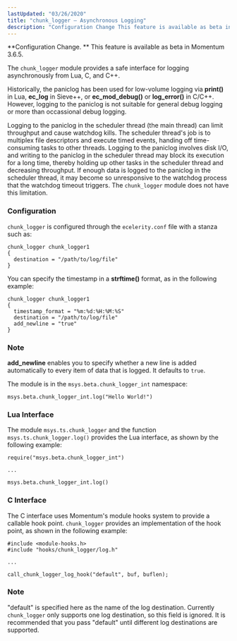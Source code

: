 ```yaml
---
lastUpdated: "03/26/2020"
title: "chunk_logger – Asynchronous Logging"
description: "Configuration Change This feature is available as beta in Momentum 3 6 5 The chunk logger module provides a safe interface for logging asynchronously from Lua C and C Historically the paniclog has been used for low volume logging via print in Lua ec log in Sieve or ec mod..."
---
```


<a name="idp18268112"></a> 

**Configuration Change. ** This feature is available as beta in Momentum 3.6.5.

The `chunk_logger` module provides a safe interface for logging asynchronously from Lua, C, and C++.

Historically, the paniclog has been used for low-volume logging via **print()** in Lua, **ec_log** in Sieve++, or **ec_mod_debug()** or **log_error()** in C/C++. However, logging to the paniclog is not suitable for general debug logging or more than occassional debug logging.

Logging to the paniclog in the scheduler thread (the main thread) can limit throughput and cause watchdog kills. The scheduler thread's job is to multiplex file descriptors and execute timed events, handing off time-consuming tasks to other threads. Logging to the paniclog involves disk I/O, and writing to the paniclog in the scheduler thread may block its execution for a long time, thereby holding up other tasks in the scheduler thread and decreasing throughput. If enough data is logged to the paniclog in the scheduler thread, it may become so unresponsive to the watchdog process that the watchdog timeout triggers. The `chunk_logger` module does not have this limitation.

### <a name="modules.chunk_logger.configuration"></a> Configuration

`chunk_logger` is configured through the `ecelerity.conf` file with a stanza such as:

<a name="example.chunk_logger"></a> 


```
chunk_logger chunk_logger1
{
  destination = "/path/to/log/file"
}
```

You can specify the timestamp in a **strftime()** format, as in the following example:

<a name="example.chunk_logger.timestamp"></a> 


```
chunk_logger chunk_logger1
{
  timestamp_format = "%m:%d:%H:%M:%S"
  destination = "/path/to/log/file"
  add_newline = "true"
}
```

### Note

**add_newline** enables you to specify whether a new line is added automatically to every item of data that is logged. It defaults to `true`.

The module is in the `msys.beta.chunk_logger_int` namespace:

`msys.beta.chunk_logger_int.log("Hello World!")`
### <a name="modules.chunk_logger.lua_interface"></a> Lua Interface

The module `msys.ts.chunk_logger` and the function `msys.ts.chunk_logger.log()` provides the Lua interface, as shown by the following example:

<a name="example.chunk_logger.lua_interface"></a> 


```
require("msys.beta.chunk_logger_int")

...

msys.beta.chunk_logger_int.log()
```

### <a name="modules.chunk_logger.c_interface"></a> C Interface

The C interface uses Momentum's module hooks system to provide a callable hook point. `chunk_logger` provides an implementation of the hook point, as shown in the following example:

<a name="example.chunk_logger.c_interface"></a> 


```
#include <module-hooks.h>
#include "hooks/chunk_logger/log.h"

...

call_chunk_logger_log_hook("default", buf, buflen);
```

### Note

"default" is specified here as the name of the log destination. Currently `chunk_logger` only supports one log destination, so this field is ignored. It is recommended that you pass "default" until different log destinations are supported.